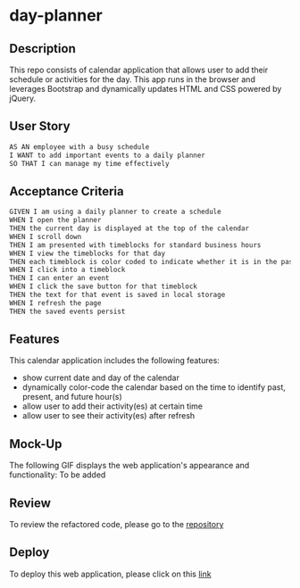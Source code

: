 # day-planner

## Description
This repo consists of calendar application that allows user to add their schedule or activities for the day. This app runs in the browser and leverages Bootstrap and dynamically updates HTML and CSS powered by jQuery.

## User Story
```md
AS AN employee with a busy schedule
I WANT to add important events to a daily planner
SO THAT I can manage my time effectively
```

## Acceptance Criteria

```md
GIVEN I am using a daily planner to create a schedule
WHEN I open the planner
THEN the current day is displayed at the top of the calendar
WHEN I scroll down
THEN I am presented with timeblocks for standard business hours
WHEN I view the timeblocks for that day
THEN each timeblock is color coded to indicate whether it is in the past, present, or future
WHEN I click into a timeblock
THEN I can enter an event
WHEN I click the save button for that timeblock
THEN the text for that event is saved in local storage
WHEN I refresh the page
THEN the saved events persist
```

## Features
This calendar application includes the following features:
- show current date and day of the calendar
- dynamically color-code the calendar based on the time to identify past, present, and future hour(s)
- allow user to add their activity(es) at certain time
- allow user to see their activity(es) after refresh


## Mock-Up
The following GIF displays the web application's appearance and functionality:
To be added
<!-- ![day planner demo](TBD) -->


## Review
To review the refactored code, please go to the [repository](https://github.com/sistaniabong/day-planner)

## Deploy
To deploy this web application, please click on this [link](https://sistaniabong.github.io/day-planner/)
